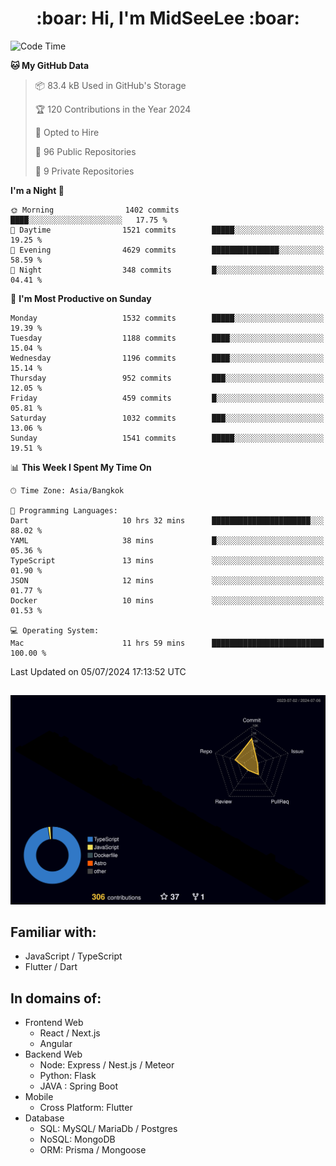 <h1 align="center"> :boar: Hi, I'm MidSeeLee :boar:</h1>
 
<!--START_SECTION:waka-->
![Code Time](http://img.shields.io/badge/Code%20Time-1%2C776%20hrs%2035%20mins-blue)

**🐱 My GitHub Data** 

> 📦 83.4 kB Used in GitHub's Storage 
 > 
> 🏆 120 Contributions in the Year 2024
 > 
> 💼 Opted to Hire
 > 
> 📜 96 Public Repositories 
 > 
> 🔑 9 Private Repositories 
 > 
**I'm a Night 🦉** 

```text
🌞 Morning                1402 commits        ████░░░░░░░░░░░░░░░░░░░░░   17.75 % 
🌆 Daytime                1521 commits        █████░░░░░░░░░░░░░░░░░░░░   19.25 % 
🌃 Evening                4629 commits        ███████████████░░░░░░░░░░   58.59 % 
🌙 Night                  348 commits         █░░░░░░░░░░░░░░░░░░░░░░░░   04.41 % 
```
📅 **I'm Most Productive on Sunday** 

```text
Monday                   1532 commits        █████░░░░░░░░░░░░░░░░░░░░   19.39 % 
Tuesday                  1188 commits        ████░░░░░░░░░░░░░░░░░░░░░   15.04 % 
Wednesday                1196 commits        ████░░░░░░░░░░░░░░░░░░░░░   15.14 % 
Thursday                 952 commits         ███░░░░░░░░░░░░░░░░░░░░░░   12.05 % 
Friday                   459 commits         █░░░░░░░░░░░░░░░░░░░░░░░░   05.81 % 
Saturday                 1032 commits        ███░░░░░░░░░░░░░░░░░░░░░░   13.06 % 
Sunday                   1541 commits        █████░░░░░░░░░░░░░░░░░░░░   19.51 % 
```


📊 **This Week I Spent My Time On** 

```text
🕑︎ Time Zone: Asia/Bangkok

💬 Programming Languages: 
Dart                     10 hrs 32 mins      ██████████████████████░░░   88.02 % 
YAML                     38 mins             █░░░░░░░░░░░░░░░░░░░░░░░░   05.36 % 
TypeScript               13 mins             ░░░░░░░░░░░░░░░░░░░░░░░░░   01.90 % 
JSON                     12 mins             ░░░░░░░░░░░░░░░░░░░░░░░░░   01.77 % 
Docker                   10 mins             ░░░░░░░░░░░░░░░░░░░░░░░░░   01.53 % 

💻 Operating System: 
Mac                      11 hrs 59 mins      █████████████████████████   100.00 % 
```


 Last Updated on 05/07/2024 17:13:52 UTC
<!--END_SECTION:waka-->

##

![](./profile-3d-contrib/profile-night-rainbow.svg)

## Familiar with:
- JavaScript / TypeScript
- Flutter / Dart

## In domains of:
- Frontend Web
  - React / Next.js
  - Angular
- Backend Web
  - Node: Express / Nest.js / Meteor
  - Python: Flask
  - JAVA : Spring Boot
- Mobile
  - Cross Platform: Flutter
- Database
  - SQL: MySQL/ MariaDb / Postgres
  - NoSQL: MongoDB
  - ORM: Prisma / Mongoose
